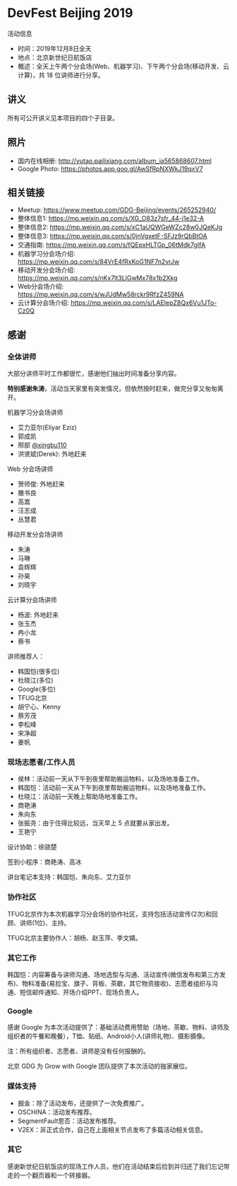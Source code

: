 # DevFest Beijing 2019

活动信息
- 时间：2019年12月8日全天
- 地点：北京新世纪日航饭店
- 概述：全天上午两个分会场(Web、机器学习)、下午两个分会场(移动开发、云计算)，共 18 位讲师进行分享。

## 讲义
所有可公开讲义见本项目的四个子目录。


## 照片
- 国内在线相册: http://yutao.pailixiang.com/album_ia565868607.html
- Google Photo: https://photos.app.goo.gl/AwSfRpNXWkJ19qxV7

## 相关链接
- Meetup: https://www.meetup.com/GDG-Beijing/events/265252940/
- 整体信息1: https://mp.weixin.qq.com/s/XG_O83z7sfr_44-i1e32-A
- 整体信息2: https://mp.weixin.qq.com/s/xC1aUQWGeWZc28w0JQeKJg
- 整体信息3: https://mp.weixin.qq.com/s/0jnVgxetF-SFJz9rQbBtOA
- 交通指南: https://mp.weixin.qq.com/s/fQEpxHLTGp_06tMdk7gIfA
- 机器学习分会场介绍: https://mp.weixin.qq.com/s/84VrE4fRxKoG1NF7n2vrJw
- 移动开发分会场介绍: https://mp.weixin.qq.com/s/nKx7lt3LlGwMx78x1b2Xkg
- Web分会场介绍: https://mp.weixin.qq.com/s/wJUdMw58rckr9RfzZ459NA
- 云计算分会场介绍: https://mp.weixin.qq.com/s/LAEIepZ8Qx6Vu1JTo-Cz0Q

## 感谢

### 全体讲师
大部分讲师平时工作都很忙，感谢他们抽出时间准备分享内容。

**特别感谢朱涛**，活动当天家里有突发情况，但依然按时赶来，做完分享又匆匆离开。

机器学习分会场讲师
- 艾力亚尔(Eliyar Eziz)
- 郭成凯
- 邢部 [@xingbu110](https://github.com/xingbu110)
- 洪贤斌(Derek): 外地赶来

Web 分会场讲师
- 贺师俊: 外地赶来
- 撖书良
- 高嵩
- 汪志成
- 丛慧君

移动开发分会场讲师
- 朱涛
- 马琳
- 袁辉辉
- 孙昊
- 刘晓宇

云计算分会场讲师
- 杨波: 外地赶来
- 张玉杰
- 冉小龙
- 蔡书

讲师推荐人：
- 韩国恺(很多位)
- 杜晓江(多位)
- Google(多位)
- TFUG北京
- 胡宁心、Kenny
- 蔡芳茂
- 李松峰
- 宋净超
- 姜帆

### 现场志愿者/工作人员
- 侯林：活动前一天从下午到夜里帮助搬运物料，以及场地准备工作。
- 韩国恺：活动前一天从下午到夜里帮助搬运物料，以及场地准备工作。
- 杜晓江：活动前一天晚上帮助场地准备工作。
- 商艳涛
- 朱向东
- 张振尧：由于住得比较远，当天早上 5 点就要从家出发。
- 王艳宁

设计协助：徐骁楚

签到小程序：商艳涛、高冰

讲台笔记本支持：韩国恺、朱向东、艾力亚尔

### 协作社区
TFUG北京作为本次机器学习分会场的协作社区，支持包括活动宣传(2次)和回顾、讲师(1位)、主持。

TFUG北京主要协作人：胡杨、赵玉萍、李文婧。

### 其它工作
韩国恺：内容筹备与讲师沟通、场地选型与沟通、活动宣传(微信发布和第三方发布)、物料准备(易拉宝、旗子、背板、茶歇，其它物资接收)、志愿者组织与沟通、短信邮件通知、开场介绍PPT、现场负责人。

### Google
感谢 Google 为本次活动提供了：基础活动费用赞助（场地、茶歇、物料、讲师及组织者的午餐和晚餐），T恤、贴纸、Android小人(讲师礼物)、摄影摄像。

注：所有组织者、志愿者、讲师是没有任何报酬的。

北京 GDG 为 Grow with Google 团队提供了本次活动的独家展位。

### 媒体支持
- 掘金：除了活动发布，还提供了一次免费推广。
- OSCHINA：活动发布推荐。
- SegmentFault思否：活动发布推荐。
- V2EX：非正式合作，自己在上面相关节点发布了多篇活动相关信息。

### 其它
感谢新世纪日航饭店的现场工作人员，他们在活动结束后捡到并归还了我们忘记带走的一个翻页器和一个转接器。
